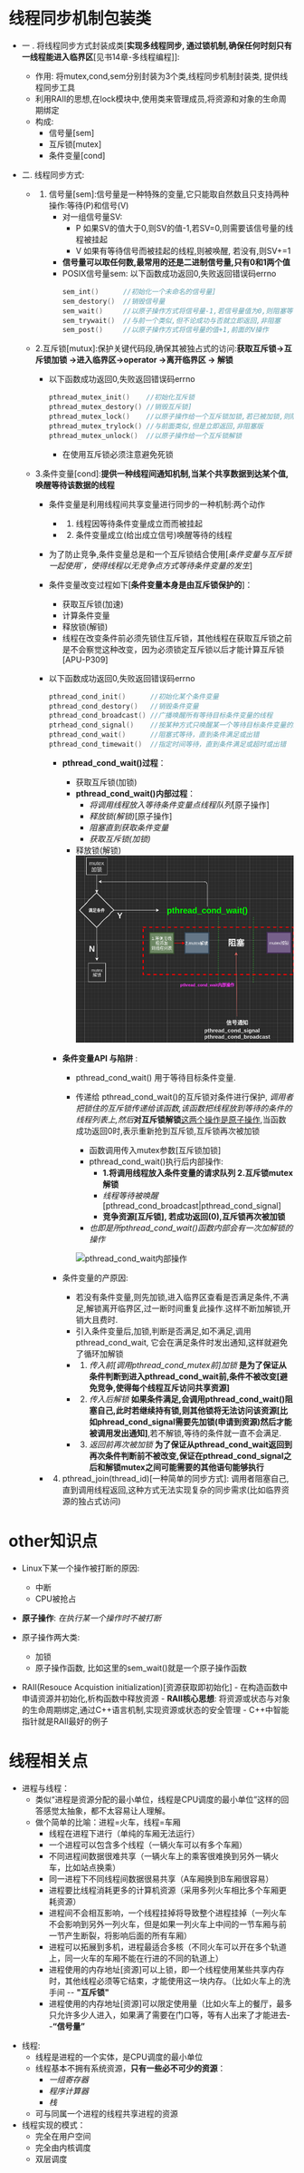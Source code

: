 线程同步机制包装类
=====================================
+ 一 . 将线程同步方式封装成类[**实现多线程同步, 通过锁机制,确保任何时刻只有一线程能进入临界区**[见书14章-多线程编程]]:
    + 作用: 将mutex,cond,sem分别封装为3个类,线程同步机制封装类, 提供线程同步工具
    + 利用RAII的思想,在lock模块中,使用类来管理成员,将资源和对象的生命周期绑定   
    + 构成:
        - 信号量[sem]
        - 互斥锁[mutex]
        - 条件变量[cond]


+ 二. 线程同步方式:
   + 1. 信号量[sem]:信号量是一种特殊的变量,它只能取自然数且只支持两种操作:等待(P)和信号(V)
        + 对一组信号量SV:
           - P 如果SV的值大于0,则SV的值-1,若SV=0,则需要该信号量的线程被挂起 
           - V 如果有等待信号而被挂起的线程,则被唤醒, 若没有,则SV+=1
        + **信号量可以取任何数,最常用的还是二进制信号量,只有0和1两个值**
        + POSIX信号量sem: 以下函数成功返回0,失败返回错误码errno
            ```C++
            sem_int()      //初始化一个未命名的信号量]        
            sem_destory()  //销毁信号量
            sem_wait()     //以原子操作方式将信号量-1,若信号量值为0,则阻塞等待直到信号量有非零值,前面的P操作
            sem_trywait()  //与前一个类似,但不论成功与否就立即返回,非阻塞
            sem_post()     //以原子操作方式将信号量的值+1,前面的V操作
            ```

    + 2.互斥锁[mutux]:保护关键代码段,确保其被独占式的访问:**获取互斥锁->互斥锁加锁 ->进入临界区->operator ->离开临界区 -> 解锁**
        + 以下函数成功返回0,失败返回错误码errno
            ```C++
            pthread_mutex_init()    //初始化互斥锁
            pthread_mutex_destory() //销毁互斥锁]
            pthread_mutex_lock()    //以原子操作给一个互斥锁加锁,若已被加锁,则阻塞等待.
            pthread_mutex_trylock() //与前面类似,但是立即返回,非阻塞版
            pthread_mutex_unlock()  //以原子操作给一个互斥锁解锁
            ```       
            + 在使用互斥锁必须注意避免死锁

    + 3.条件变量[cond]:**提供一种线程间通知机制,当某个共享数据到达某个值,唤醒等待该数据的线程**
        + 条件变量是利用线程间共享变量进行同步的一种机制:两个动作
            - 1. 线程因等待条件变量成立而而被挂起
            - 2. 条件变量成立(给出成立信号)唤醒等待的线程
        + 为了防止竞争,条件变量总是和一个互斥锁结合使用[*条件变量与互斥锁一起使用`，使得线程以无竞争点方式等待条件变量的发生*]
        + 条件变量改变过程如下[**条件变量本身是由互斥锁保护的**]：
            - 获取互斥锁(加速)
            - 计算条件变量
            - 释放锁(解锁)
            - 线程在改变条件前必须先锁住互斥锁，其他线程在获取互斥锁之前是不会察觉这种改变，因为必须锁定互斥锁以后才能计算互斥锁[APU-P309]

        + 以下函数成功返回0,失败返回错误码errno
            ```C++
            pthread_cond_init()      //初始化某个条件变量
            pthread_cond_destory()   //销毁条件变量
            pthread_cond_broadcast() //广播唤醒所有等待目标条件变量的线程
            ptrhead_cond_signal()    //按某种方式只唤醒某一个等待目标条件变量的线程(**取决于优先级和调度策略**)] ?????
            pthread_cond_wait()      //阻塞式等待，直到条件满足或出错
            pthread_cond_timewait()  //指定时间等待，直到条件满足或超时或出错
            ```
            + **pthread_cond_wait()过程**：
                - 获取互斥锁(加锁)
                +  **pthread_cond_wait()内部过程**：
                    - *将调用线程放入等待条件变量点线程队列*[原子操作]
                    - *释放锁(解锁)*[原子操作]
                    - *阻塞直到获取条件变量*
                    - *获取互斥锁(加锁)*
                - 释放锁(解锁)
                ![pthread_cond_wait内部操作](./files/pthread_cond_wait.png)

            + **条件变量API 与陷阱** :
                - pthread_cond_wait() 用于等待目标条件变量.
                + 传递给 pthread_cond_wait()的互斥锁对条件进行保护, *调用者把锁住的互斥锁传递给该函数,该函数把线程放到等待的条件的线程列表上,然后***对互斥锁解锁**[这两个操作是原子操作](1.将线程放到列表,2.对互斥锁解锁),当函数成功返回0时,表示重新抢到互斥锁,互斥锁再次被加锁
                    - 函数调用传入mutex参数[互斥锁加锁]
                    + pthread_cond_wait()执行后内部操作:
                        - **1.将调用线程放入条件变量的请求队列 2.互斥锁mutex解锁**
                        - *线程等待被唤醒*[pthread_cond_broadcast|pthread_cond_signal]
                        - **竞争资源[互斥锁], 若成功返回(0),互斥锁再次被加锁**
                    - *也即是所pthread_cond_wait()函数内部会有一次加解锁的操作*

                    ![pthread_cond_wait内部操作](./TinWeb/lock/files/pthread_cond_wait.png)

             + 条件变量的产原因:
                - 若没有条件变量,则先加锁,进入临界区查看是否满足条件,不满足,解锁离开临界区,过一断时间重复此操作.这样不断加解锁,开销大且费时.
                - 引入条件变量后,加锁,判断是否满足,如不满足,调用 pthread_cond_wait, 它会在满足条件时发出通知,这样就避免了循环加解锁
                + 1. *传入前[调用pthread_cond_mutex前]加锁* **是为了保证从条件判断到进入pthread_cond_wait前,条件不被改变[避免竞争,使得每个线程互斥访问共享资源]**
                + 2. *传入后解锁* **如果条件满足,会调用pthread_cond_wait()阻塞自己,此时若继续持有锁,则其他锁将无法访问该资源[比如phread_cond_signal需要先加锁(申请到资源)然后才能被调用发出通知]**,若不解锁,等待的条件就一直不会满足.
                + 3. *返回前再次被加锁* **为了保证从pthread_cond_wait返回到再次条件判断前不被改变,保证在pthread_cond_signal之后和解锁mutex之间可能需要的其他语句能够执行**

         + 4. pthread_join(thread_id)[一种简单的同步方式]: 调用者阻塞自己,直到调用线程返回,这种方式无法实现复杂的同步需求(比如临界资源的独占式访问)



other知识点
=====================================
+ Linux下某一个操作被打断的原因:
   - 中断
   - CPU被抢占
+ **原子操作**: *在执行某一个操作时不被打断*
+ 原子操作两大类:
    - 加锁
    - 原子操作函数, 比如这里的sem_wait()就是一个原子操作函数

+ RAII(Resouce Acquistion initialization)[资源获取即初始化]
        - 在构造函数中申请资源并初始化,析构函数中释放资源
        - **RAII核心思想**: 将资源或状态与对象的生命周期绑定,通过C++语言机制,实现资源或状态的安全管理
        - C++中智能指针就是RAII最好的例子

线程相关点
=====================================
- 进程与线程：
    - 类似“进程是资源分配的最小单位，线程是CPU调度的最小单位”这样的回答感觉太抽象，都不太容易让人理解。
    + 做个简单的比喻：进程=火车，线程=车厢
        - 线程在进程下进行（单纯的车厢无法运行）
        - 一个进程可以包含多个线程（一辆火车可以有多个车厢）
        - 不同进程间数据很难共享（一辆火车上的乘客很难换到另外一辆火车，比如站点换乘）
        - 同一进程下不同线程间数据很易共享（A车厢换到B车厢很容易）
        - 进程要比线程消耗更多的计算机资源（采用多列火车相比多个车厢更耗资源）
        - 进程间不会相互影响，一个线程挂掉将导致整个进程挂掉（一列火车不会影响到另外一列火车，但是如果一列火车上中间的一节车厢与前一节产生断裂，将影响后面的所有车厢）
        - 进程可以拓展到多机，进程最适合多核（不同火车可以开在多个轨道上，同一火车的车厢不能在行进的不同的轨道上）
        - 进程使用的内存地址[资源]可以上锁，即一个线程使用某些共享内存时，其他线程必须等它结束，才能使用这一块内存。（比如火车上的洗手间 -- **"互斥锁"**
        - 进程使用的内存地址[资源]可以限定使用量（比如火车上的餐厅，最多只允许多少人进入，如果满了需要在门口等，等有人出来了才能进去--**“信号量”**

+ 线程: 
    - 线程是进程的一个实体，是CPU调度的最小单位
    - 线程基本不拥有系统资源，**只有一些必不可少的资源**：
        - *一组寄存器*
        - *程序计算器*
        - *栈*
    - 可与同属一个进程的线程共享进程的资源
+ 线程实现的模式：
    - 完全在用户空间
    - 完全由内核调度
    - 双层调度

